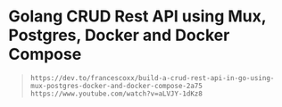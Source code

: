# Golang CRUD Rest API using Mux, Postgres, Docker and Docker Compose

> `https://dev.to/francescoxx/build-a-crud-rest-api-in-go-using-mux-postgres-docker-and-docker-compose-2a75`
> `https://www.youtube.com/watch?v=aLVJY-1dKz8`
